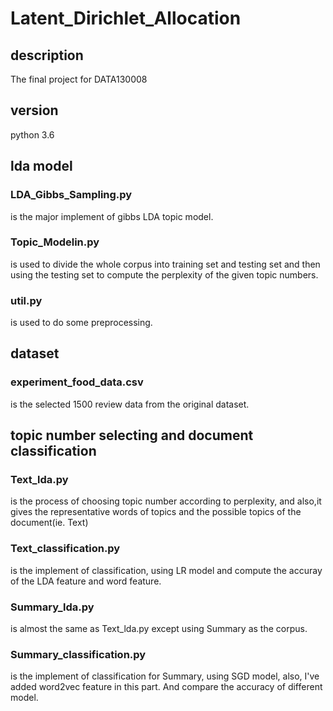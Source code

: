 # Latent_Dirichlet_Allocation


## description
The final project for DATA130008


## version
python 3.6

## lda model
### LDA_Gibbs_Sampling.py 

is the major implement of gibbs LDA topic model.
### Topic_Modelin.py

is used to divide the whole corpus into training set and testing set and then using the testing set to compute the perplexity of the given topic numbers.
### util.py 

   is used to do some preprocessing.


## dataset
### experiment_food_data.csv 

is the selected 1500 review data from the original dataset.


## topic number selecting and document classification
### Text_lda.py 
is the process of choosing topic number according to perplexity, and also,it gives the representative words of topics and the possible topics of the document(ie. Text)
   

### Text_classification.py
is the implement of classification, using LR model and compute the accuray of the LDA feature and word feature.


### Summary_lda.py
is almost the same as Text_lda.py except using Summary as the corpus.


### Summary_classification.py
is the implement of classification for Summary, using SGD model, also, I've added word2vec feature in this part. And compare the accuracy of different model.
